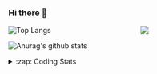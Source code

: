 ### Hi there 👋

<!--
**tao8687/tao8687** is a ✨ _special_ ✨ repository because its `README.md` (this file) appears on your GitHub profile.

Here are some ideas to get you started:

- 🔭 I’m currently working on ...
- 🌱 I’m currently learning ...
- 👯 I’m looking to collaborate on ...
- 🤔 I’m looking for help with ...
- 💬 Ask me about ...
- 📫 How to reach me: ...
- 😄 Pronouns: ...
- ⚡ Fun fact: ...
-->

<img align='right' src="https://media.giphy.com/media/M9gbBd9nbDrOTu1Mqx/giphy.gif" width="240">

  
![Top Langs](https://github-readme-stats.vercel.app/api/top-langs/?username=tao8687&layout=compact&title_color=23238E&text_color=A67D3D)

![Anurag's github stats](https://github-readme-stats.vercel.app/api?username=tao8687&show_icons=true&&text_color=A67D3D&title_color=23238E&show_icons=false&count_private=true&hide=stars)

<details>
  <summary>:zap: Coding Stats</summary>
  <br>
    
<!--START_SECTION:waka-->
![Code Time](http://img.shields.io/badge/Code%20Time-1%2C349%20hrs%2030%20mins-blue)

![Profile Views](http://img.shields.io/badge/Profile%20Views-0-blue)

**🐱 My GitHub Data** 

> 📦 1.5 MB Used in GitHub's Storage 
 > 
> 🏆 195 Contributions in the Year 2023
 > 
> 🚫 Not Opted to Hire
 > 
> 📜 50 Public Repositories 
 > 
> 🔑 22 Private Repositories 
 > 
**I'm an Early 🐤** 

```text
🌞 Morning                1064 commits        █████████████████████░░░░   83.91 % 
🌆 Daytime                84 commits          ██░░░░░░░░░░░░░░░░░░░░░░░   06.62 % 
🌃 Evening                116 commits         ██░░░░░░░░░░░░░░░░░░░░░░░   09.15 % 
🌙 Night                  4 commits           ░░░░░░░░░░░░░░░░░░░░░░░░░   00.32 % 
```
📅 **I'm Most Productive on Wednesday** 

```text
Monday                   183 commits         ████░░░░░░░░░░░░░░░░░░░░░   14.43 % 
Tuesday                  170 commits         ███░░░░░░░░░░░░░░░░░░░░░░   13.41 % 
Wednesday                236 commits         █████░░░░░░░░░░░░░░░░░░░░   18.61 % 
Thursday                 160 commits         ███░░░░░░░░░░░░░░░░░░░░░░   12.62 % 
Friday                   178 commits         ████░░░░░░░░░░░░░░░░░░░░░   14.04 % 
Saturday                 174 commits         ███░░░░░░░░░░░░░░░░░░░░░░   13.72 % 
Sunday                   167 commits         ███░░░░░░░░░░░░░░░░░░░░░░   13.17 % 
```


📊 **This Week I Spent My Time On** 

```text
🕑︎ Time Zone: Asia/Shanghai

💬 Programming Languages: 
Python                   1 hr 13 mins        █████████████████░░░░░░░░   69.01 % 
Text                     20 mins             █████░░░░░░░░░░░░░░░░░░░░   19.08 % 
Markdown                 7 mins              ██░░░░░░░░░░░░░░░░░░░░░░░   07.21 % 
Bash                     5 mins              █░░░░░░░░░░░░░░░░░░░░░░░░   04.69 % 
JSON                     0 secs              ░░░░░░░░░░░░░░░░░░░░░░░░░   00.01 % 

🔥 Editors: 
VS Code                  1 hr 47 mins        █████████████████████████   100.00 % 

🐱‍💻 Projects: 
ChatGLM2-6B              1 hr 44 mins        ████████████████████████░   97.42 % 
TS0845_208_pad           2 mins              █░░░░░░░░░░░░░░░░░░░░░░░░   02.58 % 

💻 Operating System: 
Linux                    1 hr 47 mins        █████████████████████████   100.00 % 
```

**I Mostly Code in Python** 

```text
Python                   9 repos             ████████░░░░░░░░░░░░░░░░░   31.03 % 
C++                      7 repos             ██████░░░░░░░░░░░░░░░░░░░   24.14 % 
JavaScript               2 repos             ██░░░░░░░░░░░░░░░░░░░░░░░   06.90 % 
Batchfile                1 repo              █░░░░░░░░░░░░░░░░░░░░░░░░   03.45 % 
HTML                     1 repo              █░░░░░░░░░░░░░░░░░░░░░░░░   03.45 % 
```



**Timeline**

![Lines of Code chart](https://raw.githubusercontent.com/tao8687/tao8687/master/assets/bar_graph.png)


 Last Updated on 12/07/2023 01:50:25 UTC
<!--END_SECTION:waka-->
</details>
